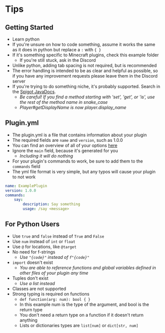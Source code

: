 # Tips

## Getting Started

-   Learn python
-   If you're unsure on how to code something, assume it works the same as it does in python but replace a `:` with `{ }`
-   If it's something specific to Minecraft plugins, check this example folder
    -   If you're still stuck, ask in the Discord
-   Unlike python, adding tab spacing is not required, but is recommended
-   The error handling is intended to be as clear and helpful as possible, so if you have any improvement requests please leave them in the Discord server
-   If you're trying to do something niche, it's probably supported. Search in the [Spigot JavaDocs](https://hub.spigotmc.org/javadocs/spigot/).
    -   _Be careful! If you find a method starting with 'set', 'get', or 'is', use the rest of the method name in snake_case_
    -   _Player#getDisplayName is now player.display_name_

## Plugin.yml

-   The plugin.yml is a file that contains information about your plugin
-   The required fields are `name` and `version`, such as 1.0.0
-   You can find an overview of all of your options [here](https://www.spigotmc.org/wiki/plugin-yml/)
-   Ignore the `main` field, because it's generated for you
    -   _Including it will do nothing_
-   For your plugin's commands to work, be sure to add them to the `commands` field
-   The yml file format is very simple, but any typos will cause your plugin to not work

```yaml
name: ExamplePlugin
version: 1.0.0
commands:
    say:
        description: Say something
        usage: /say <message>
```

## For Python Users
-   Use `true` and `false` instead of `True` and `False`
-   Use `num` instead of `int` or `float`
-   Use `@` for locations, like `@target`
-   No need for f-strings
    -   _Use `"{code}"` instead of `f"{code}"`_
-   `import` doesn't exist
    -   _You are able to reference functions and global variables defined in other files of your plugin any time_
-   Tuples don't exist
    -   _Use a list instead_
-   Classes are not supported
-   Strong typing is required on functions
    -   `def function(arg: num): bool { }`
    -   In this example num is the type of the argument, and bool is the return type
    -   You don't need a return type on a function if it doesn't return anything
    -   Lists or dictionaries types are `list[num]` or `dict[str, num]`
